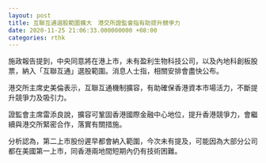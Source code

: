 ```yaml
---
layout: post
title: 互聯互通選股範圍擴大　港交所證監會指有助提升競爭力
date: 2020-11-25 21:06:33.000000000 +08:00
categories: rthk
---
```


施政報告提到，中央同意將在港上市，未有盈利生物科技公司，以及內地科創板股票，納入「互聯互通」選股範圍。消息人士指，相關安排會盡快公布。

港交所主席史美倫表示，互聯互通機制擴容，有助確保香港資本市場活力，不斷提升競爭力及吸引力。

證監會主席雷添良說，擴容可鞏固香港國際金融中心地位，提升香港競爭力，會繼續與港交所緊密合作，落實有關措施。

分析認為，第二上市股份遲早都會納入範圍，今次未有提及，可能因為大部分公司都在美國第一上市，同香港兩地間短期內仍有技術困難。
